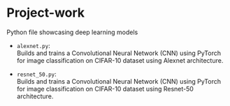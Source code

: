# Project-work
Python file showcasing deep learning models

- `alexnet.py`:  
  Builds and trains a Convolutional Neural Network (CNN) using PyTorch for image classification on CIFAR-10 dataset using Alexnet architecture.

- `resnet_50.py`:  
  Builds and trains a Convolutional Neural Network (CNN) using PyTorch for image classification on CIFAR-10 dataset using Resnet-50 architecture.
  
